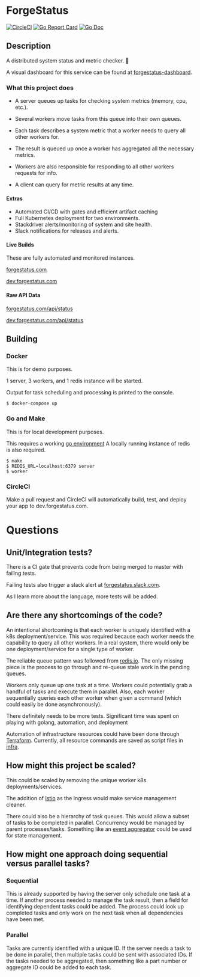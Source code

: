 # ForgeStatus

[![CircleCI](https://circleci.com/gh/chrisstowe/forgestatus.svg?style=svg)](https://circleci.com/gh/chrisstowe/forgestatus) [![Go Report Card](https://goreportcard.com/badge/github.com/chrisstowe/forgestatus)](https://goreportcard.com/report/github.com/chrisstowe/forgestatus) [![Go Doc](https://img.shields.io/badge/godoc-reference-blue.svg?style=flat-square)](http://godoc.org/github.com/chrisstowe/forgestatus)

## Description

A distributed system status and metric checker. 🔎

A visual dashboard for this service can be found at [forgestatus-dashboard](https://github.com/chrisstowe/forgestatus-dashboard).

### What this project does

- A server queues up tasks for checking system metrics (memory, cpu, etc.).

- Several workers move tasks from this queue into their own queues.

- Each task describes a system metric that a worker needs to query all other workers for.

- The result is queued up once a worker has aggregated all the necessary metrics.

- Workers are also responsible for responding to all other workers requests for info.

- A client can query for metric results at any time.

#### Extras

- Automated CI/CD with gates and efficient artifact caching
- Full Kubernetes deployment for two environments.
- Stackdriver alerts/monitoring of system and site health.
- Slack notifications for releases and alerts.

#### Live Builds

These are fully automated and monitored instances.

[forgestatus.com](http://forgestatus.com)

[dev.forgestatus.com](http://dev.forgestatus.com)

#### Raw API Data

[forgestatus.com/api/status](http://forgestatus.com/api/status)

[dev.forgestatus.com/api/status](http://dev.forgestatus.com/api/status)

## Building

### Docker

This is for demo purposes.

1 server, 3 workers, and 1 redis instance will be started.

Output for task scheduling and processing is printed to the console.

```
$ docker-compose up
```

### Go and Make

This is for local development purposes.

This requires a working [go environment](https://golang.org/doc/code.html)
A locally running instance of redis is also required.
```
$ make
$ REDIS_URL=localhost:6379 server
$ worker
```

### CircleCI

Make a pull request and CircleCI will automatically build, test, and deploy your app to dev.forgestatus.com.

# Questions

## Unit/Integration tests?

There is a CI gate that prevents code from being merged to master with failing tests.

Failing tests also trigger a slack alert at [forgestatus.slack.com](forgestatus.slack.com).

As I learn more about the language, more tests will be added.

## Are there any shortcomings of the code?

An intentional shortcoming is that each worker is uniquely identified with a k8s deployment/service.
This was required because each worker needs the capability to query all other workers.
In a real system, there would only be one deployment/service for a single type of worker.

The reliable queue pattern was followed from [redis.io](https://redis.io/commands/rpoplpush).
The only missing piece is the process to go through and re-queue stale work in the pending queues.

Workers only queue up one task at a time.
Workers could potentially grab a handful of tasks and execute them in parallel.
Also, each worker sequentially queries each other worker when given a command (which could easily be done asynchronously).

There definitely needs to be more tests.
Significant time was spent on playing with golang, automation, and deployment

Automation of infrastructure resources could have been done through [Terraform](https://www.terraform.io/).
Currently, all resource commands are saved as script files in [infra](infra).

## How might this project be scaled?

This could be scaled by removing the unique worker k8s deployments/services.

The addition of [Istio](https://istio.io/) as the Ingress would make service management cleaner.

There could also be a hierarchy of task queues.
This would allow a subset of tasks to be completed in parallel.
Concurrency would be managed by parent processes/tasks.
Something like an [event aggregator](https://martinfowler.com/eaaDev/EventAggregator.html) could be used for state management.

## How might one approach doing sequential versus parallel tasks?

### Sequential

This is already supported by having the server only schedule one task at a time.
If another process needed to manage the task result, then a field for identifying dependent tasks could be added.
The process could look up completed tasks and only work on the next task when all dependencies have been met.

### Parallel

Tasks are currently identified with a unique ID.
If the server needs a task to be done in parallel, then multiple tasks could be sent with associated IDs.
If the tasks needed to be aggregated, then something like a part number or aggregate ID could be added to each task.
